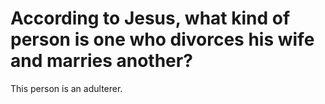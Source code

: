 # According to Jesus, what kind of person is one who divorces his wife and marries another?

This person is an adulterer.

